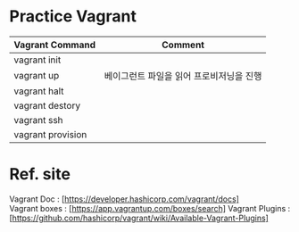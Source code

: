 # Practice Vagrant

| Vagrant Command | Comment |
| --- | --- |
| vagrant init | |
| vagrant up | 베이그런트 파일을 읽어 프로비저닝을 진행|
| vagrant halt | |
| vagrant destory | |
| vagrant ssh | |
| vagrant provision | |

# Ref. site

Vagrant Doc : [https://developer.hashicorp.com/vagrant/docs]   
Vagrant boxes : [https://app.vagrantup.com/boxes/search] 
Vagrant Plugins : [https://github.com/hashicorp/vagrant/wiki/Available-Vagrant-Plugins]